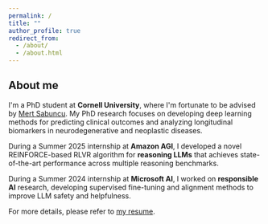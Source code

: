 ```yaml
---
permalink: /
title: ""
author_profile: true
redirect_from: 
  - /about/
  - /about.html
---
```

## About me
I'm a PhD student at **Cornell University**, where I'm fortunate to be advised by [Mert Sabuncu](https://sabuncu.engineering.cornell.edu/people/).  My PhD research focuses on developing deep learning methods for predicting clinical outcomes and analyzing longitudinal biomarkers in neurodegenerative and neoplastic diseases. 

During a Summer 2025 internship at **Amazon AGI**, I developed a novel REINFORCE-based RLVR algorithm for **reasoning LLMs** that achieves state-of-the-art performance across multiple reasoning benchmarks.

During a Summer 2024 internship at **Microsoft AI**, I worked on **responsible AI** research, developing supervised fine-tuning and alignment methods to improve LLM safety and helpfulness.

For more details, please refer to [my resume](https://batuhankmkaraman.github.io/files/resume_batuhan_git.pdf).
